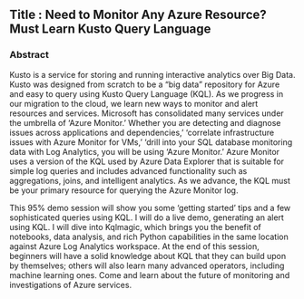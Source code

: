 ## Title : **Need to Monitor Any Azure Resource? Must Learn Kusto Query Language**
### Abstract
Kusto is a service for storing and running interactive analytics over Big Data. Kusto was designed from scratch to be a “big data” repository for Azure and easy to query using Kusto Query Language (KQL). As we progress in our migration to the cloud, we learn new ways to monitor and alert resources and services. Microsoft has consolidated many services under the umbrella of ‘Azure Monitor.’ Whether you are detecting and diagnose issues across applications and dependencies,’ ‘correlate infrastructure issues with Azure Monitor for VMs,’ ‘drill into your SQL database monitoring data with Log Analytics, you will be using ‘Azure Monitor.’ Azure Monitor uses a version of the KQL used by Azure Data Explorer that is suitable for simple log queries and includes advanced functionality such as aggregations, joins, and intelligent analytics. As we advance, the KQL must be your primary resource for querying the Azure Monitor log.
 
 This 95% demo session will show you some ‘getting started’ tips and a few sophisticated queries using KQL. I will do a live demo, generating an alert using KQL. I will dive into Kqlmagic, which brings you the benefit of notebooks, data analysis, and rich Python capabilities in the same location against Azure Log Analytics workspace. At the end of this session, beginners will have a solid knowledge about KQL that they can build upon by themselves; others will also learn many advanced operators, including machine learning ones. Come and learn about the future of monitoring and investigations of Azure services.
